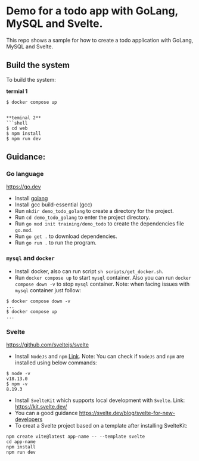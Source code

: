 # Demo for a todo app with GoLang, MySQL and Svelte.

This repo shows a sample for how to create a todo application with GoLang, MySQL and Svelte.


## Build the system

To build the system:

**termial 1**
```shell
$ docker compose up


**teminal 2**
```shell
$ cd web
$ npm install
$ npm run dev
```

## Guidance:
### Go language
https://go.dev
- Install [golang](https://go.dev/doc/install)
- Install gcc build-essential (gcc)
- Run `mkdir demo_todo_golang` to create a directory for the project.
- Run `cd demo_todo_golang` to enter the project directory.
- Run `go mod init training/demo_todo` to create the dependencies file `go.mod`.
- Run `go get .` to download dependencies.
- Run `go run .` to run the program. 

### `mysql` and `docker`
- Install docker, also can run script `sh scripts/get_docker.sh`.
- Run `docker compose up` to start `mysql` container. Also you can run `docker compose down -v` to stop `mysql` container.
Note: when facing issues with `mysql` container just follow:
```shell
$ docker compose down -v
...
$ docker compose up
...
```

### Svelte
https://github.com/sveltejs/svelte

- Install `NodeJs` and `npm` [Link](https://nodejs.org/en/download/).
Note: You can check if `NodeJs` and `npm` are installed using below commands:
```shell
$ node -v
v18.13.0
$ npm -v
8.19.3
```
- Install `SvelteKit` which supports local development with `Svelte`. Link: https://kit.svelte.dev/
- You can a good guidance https://svelte.dev/blog/svelte-for-new-developers
- To creat a Svelte project based on a template after installing SvelteKit:
```shell
npm create vite@latest app-name -- --template svelte
cd app-name
npm install 
npm run dev
```

